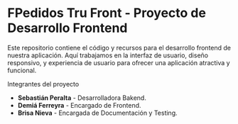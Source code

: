 # FPedidos Tru Front - Proyecto de Desarrollo Frontend

Este repositorio contiene el código y recursos para el desarrollo frontend de nuestra aplicación. Aquí trabajamos en la interfaz de usuario, diseño responsivo, y experiencia de usuario para ofrecer una aplicación atractiva y funcional.

Integrantes del proyecto

- **Sebastián Peralta** - Desarrolladora Bakend.
- **Demiá Ferreyra** - Encargado de Frontend.
- **Brisa Nieva** - Encargada de Documentación y Testing.
